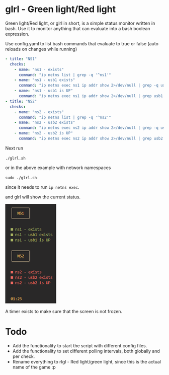 # glrl - Green light/Red light

Green light/Red light, or glrl in short, is a simple status monitor written in bash. Use it to monitor anything that can evaluate into a bash boolean expression.

Use config.yaml to list bash commands that evaluate to true or false (auto reloads on changes while running) 

```yaml
- title: "NS1"
  checks:
    - name: "ns1 - exists"
      command: "ip netns list | grep -q '^ns1'"
    - name: "ns1 - usb1 exists"
      command: "ip netns exec ns1 ip addr show 2>/dev/null | grep -q usb1"
    - name: "ns1 - usb1 is UP"
      command: "ip netns exec ns1 ip addr show 2>/dev/null | grep usb1 | grep -q 'state UP'"
- title: "NS2"
  checks:
    - name: "ns2 - exists"
      command: "ip netns list | grep -q '^ns2'"
    - name: "ns2 - usb2 exists"
      command: "ip netns exec ns2 ip addr show 2>/dev/null | grep -q usb2"
    - name: "ns2 - usb2 is UP"
      command: "ip netns exec ns2 ip addr show 2>/dev/null | grep usb2 | grep -q 'state UP'"
```

Next run

`./glrl.sh`

or in the above example with network namespaces

`sudo ./glrl.sh`

since it needs to run `ip netns exec`.

and glrl will show the current status.

![image.png](docs/image.png)

A timer exists to make sure that the screen is not frozen.

# Todo

- Add the functionality to start the script with different config files.
- Add the functionality to set different polling intervals, both globally and per check.
- Rename everything to rlgl - Red light/green light, since this is the actual name of the game :p 
